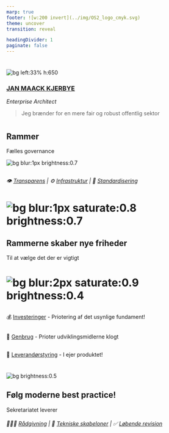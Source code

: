 ```yaml
---
marp: true
footer: ![w:200 invert](../img/OS2_logo_cmyk.svg)
theme: uncover
transition: reveal

headingDivider: 1
paginate: false
---
```

#
![bg left:33% h:650](https://images.unsplash.com/photo-1627008767693-20498ff18ab7?q=80&w=1974&auto=format&fit=crop&ixlib=rb-4.0.3&ixid=M3wxMjA3fDB8MHxwaG90by1wYWdlfHx8fGVufDB8fHx8fA%3D%3D)

### [JAN MAACK KJERBYE]()
*Enterprise Architect*

> Jeg brænder for en mere fair og robust offentlig sektor


<!--
Bred erfaring med værdiskabelse fra både private og offentlige orgs.

Jeg brænder for en mere fair og robust offentlig sektor

-->

#
<!--
class: invert
-->

## Rammer
Fælles governance

![bg blur:1px brightness:0.7](https://images.pexels.com/photos/18903408/pexels-photo-18903408/free-photo-of-woman-walking-in-library.jpeg?auto=compress&cs=tinysrgb&w=1260&h=750&dpr=1)
##
###### :eye: [Transparens]() |  :gear: [Infrastruktur]() | :bank: [Standardisering]()
##
<!--Rammerne er som trapper med gelændre imellem forskellige niveauer
    Rammerne består af faste udgaver der løbende forbedres i versioner -->


# ![bg blur:1px saturate:0.8  brightness:0.7](https://images.pexels.com/photos/247851/pexels-photo-247851.jpeg?auto=compress&cs=tinysrgb&w=1260&h=750&dpr=1)
## Rammerne skaber nye friheder
Til at vælge det der er vigtigt

<!-- Besparelser er ikke målet, målet er frihed og gode løsninger.-->

# ![bg blur:2px saturate:0.9 brightness:0.4](https://images.unsplash.com/photo-1600880292089-90a7e086ee0c?q=80&w=1974&auto=format&fit=crop&ixlib=rb-4.0.3&ixid=M3wxMjA3fDB8MHxwaG90by1wYWdlfHx8fGVufDB8fHx8fA%3D%3D)
##
💰 [Investeringer]() - Priotering af det usynlige fundament!
<!-- Infrastruktur skal op på lige fod med alt det synlige og det vil indebære løbende investeringer i automatisering, kontrol og driftsskabeloner--> 
##
🧠 [Genbrug]() - Prioter udviklingsmidlerne klogt
<!-- Vi skal ikke opfinde noget nyt infrastrukturmetode i dether projekt i DK, uanset hvor dygtige vi er. Prioter --> 
##
🤝 [Leverandørstyring]() - I ejer produktet!
<!-- Arbejdsgrupperne formulerer opgaverne der skal udføres -->

#
<!--
header: ![w:175](https://www.cncf.io/wp-content/uploads/2023/04/cncf-main-site-logo.svg) &nbsp; ![h:90 brightness:0.2](https://landscape.cncf.io/logos/0467938e71483d7b6fd46333527eb95ffd377bd90f8a9109ec172b45a1227d7e.svg) &nbsp; ![h:110px brightness:0.1](https://www.linuxfoundation.org/hs-fs/hubfs/openssf-stacked-color.png?width=266&height=394&name=openssf-stacked-color.png) &nbsp; ![invert](https://linuxfoundation.eu/hubfs/lf-Europe-white%201.svg)  &nbsp; &nbsp; ![w:50 ](https://publiccode.net/img/logo-symbol-10@2x.png) &nbsp; &nbsp;  ![w:110](https://todogroup.org/img/todo-logo-on-white.svg)
-->
![bg brightness:0.5](https://images.unsplash.com/photo-1542621334-a254cf47733d?q=80&w=2070&auto=format&fit=crop&ixlib=rb-4.0.3&ixid=M3wxMjA3fDB8MHxwaG90by1wYWdlfHx8fGVufDB8fHx8fA%3D%3D)

## Følg moderne best practice!
Sekretariatet leverer
###### 👷🏻‍♂️ [Rådgivning]() | 🧬 [Tekniske skabeloner]() | ✅ [Løbende revision]()

<!-- År 0 er for 10 år siden
     Cloud Computing har vundet på godt og ondt-->





